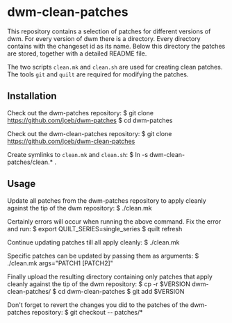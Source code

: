 dwm-clean-patches
=================

This repository contains a selection of patches for different versions of dwm.
For every version of dwm there is a directory. Every directory contains with the
changeset id as its name. Below this directory the patches are stored, together
with a detailed README file.

The two scripts `clean.mk` and `clean.sh` are used for creating clean patches.
The tools `git` and `quilt` are required for modifying the patches.

## Installation

Check out the dwm-patches repository:
$ git clone https://github.com/jceb/dwm-patches
$ cd dwm-patches

Check out the dwm-clean-patches repository:
$ git clone https://github.com/jceb/dwm-clean-patches

Create symlinks to `clean.mk` and `clean.sh`:
$ ln -s dwm-clean-patches/clean.* .

## Usage

Update all patches from the dwm-patches repository to apply cleanly against the
tip of the dwm repository:
$ ./clean.mk

Certainly errors will occur when running the above command. Fix the error and
run:
$ export QUILT_SERIES=single_series
$ quilt refresh

Continue updating patches till all apply cleanly:
$ ./clean.mk

Specific patches can be updated by passing them as arguments:
$ ./clean.mk args="PATCH1 [PATCH2]"

Finally upload the resulting directory containing only patches that apply
cleanly against the tip of the dwm repository:
$ cp -r $VERSION dwm-clean-patches/
$ cd dwm-clean-patches
$ git add $VERSION

Don't forget to revert the changes you did to the patches of the dwm-patches
repository:
$ git checkout -- patches/*
